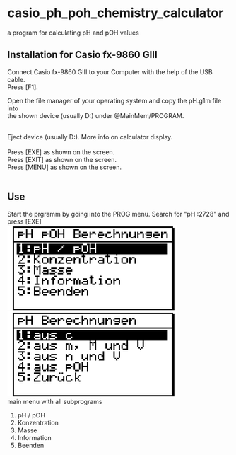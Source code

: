 # casio_ph_poh_chemistry_calculator
a program for calculating pH and pOH values

## Installation for Casio fx-9860 GIII
Connect Casio fx-9860 GIII to your Computer with the help of the USB cable.<br>
Press [F1].<br>

Open the file manager of your operating system and copy the pH.g1m file into <br>
the shown device (usually D:) under @MainMem/PROGRAM.<br>
<br>

Eject device (usually D:). More info on calculator display.<br>
<br>
Press [EXE] as shown on the screen.<br>
Press [EXIT] as shown on the screen.<br>
Press [MENU] as shown on the screen.<br>
<br>

## Use
Start the prgramm by going into the PROG menu. Search for "pH   :2728" and press [EXE] <br>
![Menu](/screenshots/menu.bmp) <br>
![Submenu](/screenshots/phmenu.bmp) <br>
main menu with all subprograms
1. pH / pOH
2. Konzentration
3. Masse
4. Information
5. Beenden
